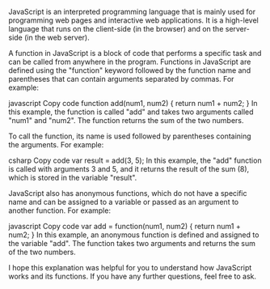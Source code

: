 JavaScript is an interpreted programming language that is mainly used for programming web pages and interactive web applications. It is a high-level language that runs on the client-side (in the browser) and on the server-side (in the web server).

A function in JavaScript is a block of code that performs a specific task and can be called from anywhere in the program. Functions in JavaScript are defined using the "function" keyword followed by the function name and parentheses that can contain arguments separated by commas. For example:

javascript
Copy code
function add(num1, num2) {
  return num1 + num2;
}
In this example, the function is called "add" and takes two arguments called "num1" and "num2". The function returns the sum of the two numbers.

To call the function, its name is used followed by parentheses containing the arguments. For example:

csharp
Copy code
var result = add(3, 5);
In this example, the "add" function is called with arguments 3 and 5, and it returns the result of the sum (8), which is stored in the variable "result".

JavaScript also has anonymous functions, which do not have a specific name and can be assigned to a variable or passed as an argument to another function. For example:

javascript
Copy code
var add = function(num1, num2) {
  return num1 + num2;
}
In this example, an anonymous function is defined and assigned to the variable "add". The function takes two arguments and returns the sum of the two numbers.

I hope this explanation was helpful for you to understand how JavaScript works and its functions. If you have any further questions, feel free to ask.